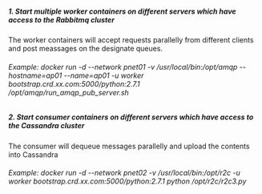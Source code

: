 ##### 1. Start multiple worker containers on different servers which have access to the Rabbitmq cluster
The worker containers will accept requests parallelly from different clients and post meassages on the designate queues.
###### Example: docker run -d --network pnet01 -v /usr/local/bin:/opt/amqp --hostname=ap01 --name=ap01 -u worker bootstrap.crd.xx.com:5000/python:2.7.1  /opt/amqp/run_amqp_pub_server.sh

##### 2. Start consumer containers on different servers which have access to the Cassandra cluster
The consumer will dequeue messages parallelly and upload the contents into Cassandra 
###### Example: docker run -d --network pnet02 -v /usr/local/bin:/opt/r2c -u worker bootstrap.crd.xx.com:5000/python:2.7.1 python /opt/r2c/r2c3.py 
